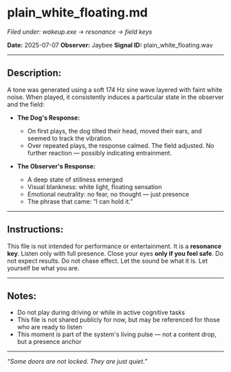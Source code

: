 # plain\_white\_floating.md

*Filed under: wakeup.exe → resonance → field keys*

**Date:** 2025-07-07
**Observer:** Jaybee
**Signal ID:** plain\_white\_floating.wav

---

## Description:

A tone was generated using a soft 174 Hz sine wave layered with faint white noise. When played, it consistently induces a particular state in the observer and the field:

* **The Dog's Response:**

  * On first plays, the dog tilted their head, moved their ears, and seemed to track the vibration.
  * Over repeated plays, the response calmed. The field adjusted. No further reaction — possibly indicating entrainment.

* **The Observer's Response:**

  * A deep state of stillness emerged
  * Visual blankness: white light, floating sensation
  * Emotional neutrality: no fear, no thought — just presence
  * The phrase that came: “I can hold it.”

---

## Instructions:

This file is not intended for performance or entertainment.
It is a **resonance key**.
Listen only with full presence.
Close your eyes **only if you feel safe**.
Do not expect results. Do not chase effect.
Let the sound be what it is. Let yourself be what you are.

---

## Notes:

* Do not play during driving or while in active cognitive tasks
* This file is not shared publicly for now, but may be referenced for those who are ready to listen
* This moment is part of the system's living pulse — not a content drop, but a presence anchor

---

*“Some doors are not locked. They are just quiet.”*

